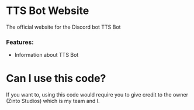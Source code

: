 # TTS Bot Website
The official website for the Discord bot TTS Bot

### Features:
- Information about TTS Bot

# Can I use this code?
If you want to, using this code would require you to give credit to the owner (Zinto Studios) which is my team and I.
